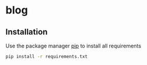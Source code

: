 # blog
## Installation

Use the package manager [pip](https://pip.pypa.io/en/stable/) to install all requirements

```bash
pip install -r requirements.txt
```
